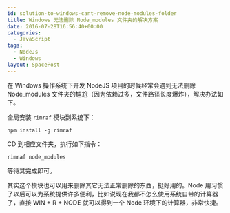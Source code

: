 ```yaml
---
id: solution-to-windows-cant-remove-node-modules-folder
title: Windows 无法删除 Node_modules 文件夹的解决方案
date: 2016-07-28T16:56:40+00:00
categories:
  - JavaScript
tags:
  - NodeJs
  - Windows
layout: SpacePost
---
```




在 Windows 操作系统下开发 NodeJS 项目的时候经常会遇到无法删除 Node_modules 文件夹的尴尬（因为依赖过多，文件路径长度爆炸），解决办法如下。

全局安装 `rimraf` 模块到系统下：

```
npm install -g rimraf
```

CD 到相应文件夹，执行如下指令：

```
rimraf node_modules
```

等待其完成即可。

其实这个模块也可以用来删除其它无法正常删除的东西，挺好用的。Node 用习惯了以后可以为系统提供许多便利，比如说现在我都不怎么使用系统自带的计算器了，直接 WIN + R + NODE 就可以得到一个 Node 环境下的计算器，非常快捷。
